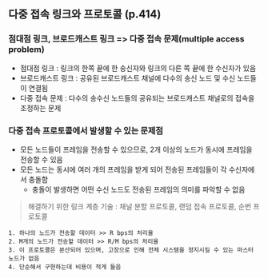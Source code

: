 ## 다중 접속 링크와 프로토콜 (p.414)
### 점대점 링크, 브로드캐스트 링크 => 다중 접속 문제(multiple access problem)
- 점대점 링크 : 링크의 한쪽 끝에 한 송신자와 링크의 다른 쪽 끝에 한 수신자가 있음
- 브로드캐스트 링크 : 공유된 브로드캐스트 채널에 다수의 송신 노드 및 수신 노드들이 연결됨
- 다중 접속 문제 : 다수의 송수신 노드들의 공유되는 브로드캐스트 채널로의 접속을 조정하는 문제

### 다중 접속 프로토콜에서 발생할 수 있는 문제점
- 모든 노드들이 프레임을 전송할 수 있으므로, 2개 이상의 노드가 동시에 프레임을 전송할 수 있음
- 모든 노드는 동시에 여러 개의 프레임을 받게 되어 전송된 프레임들이 각 수신자에서 충돌함
    - 충돌이 발생하면 어떤 수신 노드도 전송된 프레임의 의미를 파악할 수 없음 

> 해결하기 위한 링크 계층 기술 : 채널 분할 프로토콜, 랜덤 접속 프로토콜, 순번 프로토콜

```
1. 하나의 노드가 전송할 데이터 >> R bps의 처리율
2. M개의 노드가 전송할 데이터 >> R/M bps의 처리율
3. 이 프로토콜은 분산되어 있으며, 고장으로 인해 전체 시스템을 정지시킬 수 있는 마스터 노드가 없음
4. 단순해서 구현하는데 비용이 적게 들음
```